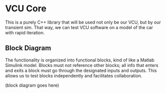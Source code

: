 # VCU Core

This is a purely C++ library that will be used not only be our VCU,
but by our transient sim. That way, we can test VCU software on a model
of the car with rapid iteration.

## Block Diagram

The functionality is organized into functional blocks, kind of like
a Matlab Simulink model. Blocks must not reference other blocks; all info
that enters and exits a block must go through the designated inputs and
outputs. This allows us to test blocks independently and facilitates
collaboration.

(block diagram goes here)

